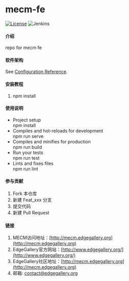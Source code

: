 # mecm-fe
[![License](https://img.shields.io/badge/License-Apache%202.0-blue.svg)](https://opensource.org/licenses/Apache-2.0)
![Jenkins](https://img.shields.io/jenkins/build?jobUrl=http%3A%2F%2Fjenkins.edgegallery.org%2Fview%2FMEC-PLATFORM-BUILD%2Fjob%2Fmecm-meo-frontend-docker-image-update-daily-master%2F)

#### 介绍
repo for mecm fe

#### 软件架构
See [Configuration Reference](https://cli.vuejs.org/config/).


#### 安装教程

1. npm install


#### 使用说明

- Project setup  
npm install
- Compiles and hot-reloads for development  
npm run serve
- Compiles and minifies for production  
npm run build
- Run your tests  
npm run test
- Lints and fixes files  
npm run lint

#### 参与贡献

1.  Fork 本仓库
2.  新建 Feat_xxx 分支
3.  提交代码
4.  新建 Pull Request


#### 链接

1.  MECM访问地址：[http://mecm.edgegallery.org](http://mecm.edgegallery.org)
2.  EdgeGallery官方网站：[http://www.edgegallery.org/](http://www.edgegallery.org/)
3.  EdgeGallery社区地址：[http://mecm.edgegallery.org](http://mecm.edgegallery.org)
4.  邮箱: contact@edgegallery.org
